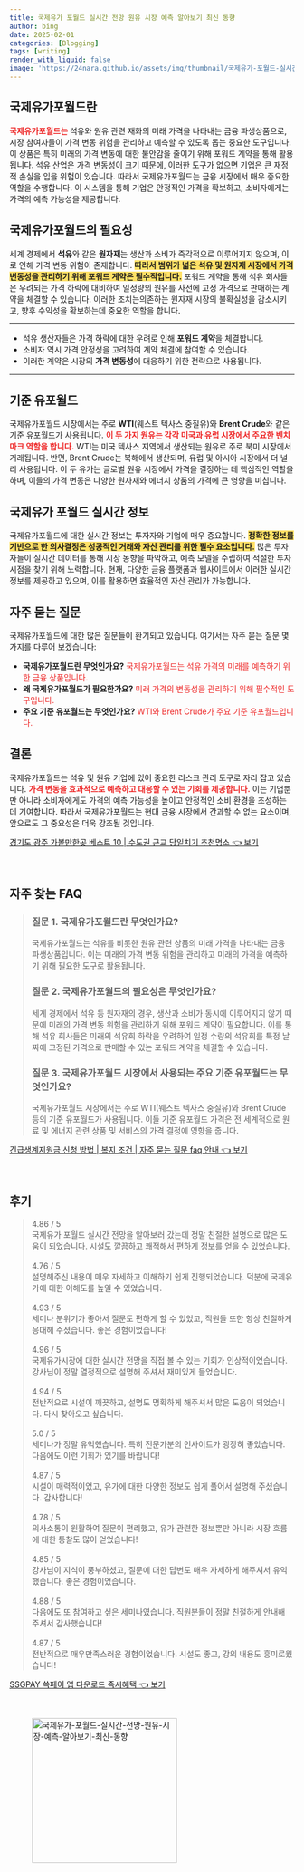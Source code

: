 ```yaml
---
title: 국제유가 포월드 실시간 전망 원유 시장 예측 알아보기 최신 동향
author: bing
date: 2025-02-01
categories: [Blogging]
tags: [writing]
render_with_liquid: false
image: 'https://24nara.github.io/assets/img/thumbnail/국제유가-포월드-실시간-전망-원유-시장-예측-알아보기-최신-동향.webp'
---
```



<h2 id='국제유가포월드란'>국제유가포월드란</h2>

<p><b><span style="color: #ee2323;">국제유가포월드는</span></b> 석유와 원유 관련 재화의 미래 가격을 나타내는 금융 파생상품으로, 시장 참여자들이 가격 변동 위험을 관리하고 예측할 수 있도록 돕는 중요한 도구입니다. 이 상품은 특히 미래의 가격 변동에 대한 불안감을 줄이기 위해 포워드 계약을 통해 활용됩니다. 석유 산업은 가격 변동성이 크기 때문에, 이러한 도구가 없으면 기업은 큰 재정적 손실을 입을 위험이 있습니다. 따라서 국제유가포월드는 금융 시장에서 매우 중요한 역할을 수행합니다. 이 시스템을 통해 기업은 안정적인 가격을 확보하고, 소비자에게는 가격의 예측 가능성을 제공합니다.</p>

<h2 id='국제유가포월드의 필요성'>국제유가포월드의 필요성</h2>

<p>세계 경제에서 <b>석유</b>와 같은 <b>원자재</b>는 생산과 소비가 즉각적으로 이루어지지 않으며, 이로 인해 가격 변동 위험이 존재합니다. <b><span style="background-color: #ffe066;">따라서 범위가 넓은 석유 및 원자재 시장에서 가격 변동성을 관리하기 위해 포워드 계약은 필수적입니다.</span></b> 포워드 계약을 통해 석유 회사들은 우려되는 가격 하락에 대비하여 일정량의 원유를 사전에 고정 가격으로 판매하는 계약을 체결할 수 있습니다. 이러한 조치는의존하는 원자재 시장의 불확실성을 감소시키고, 향후 수익성을 확보하는데 중요한 역할을 합니다.</p>

<hr />

<ul>
    <li>석유 생산자들은 가격 하락에 대한 우려로 인해 <b>포워드 계약</b>을 체결합니다.</li>
    <li>소비자 역시 가격 안정성을 고려하여 계약 체결에 참여할 수 있습니다.</li>
    <li>이러한 계약은 시장의 <b>가격 변동성</b>에 대응하기 위한 전략으로 사용됩니다.</li>
</ul>

<hr />

<h2 id='기준유포월드'>기준 유포월드</h2>

<p>국제유가포월드 시장에서는 주로 <b>WTI</b>(웨스트 텍사스 중질유)와 <b>Brent Crude</b>와 같은 기준 유포월드가 사용됩니다. <b><span style="color: #ee2323;">이 두 가지 원유는 각각 미국과 유럽 시장에서 주요한 벤치마크 역할을 합니다.</span></b> WTI는 미국 텍사스 지역에서 생산되는 원유로 주로 북미 시장에서 거래됩니다. 반면, Brent Crude는 북해에서 생산되며, 유럽 및 아시아 시장에서 더 널리 사용됩니다. 이 두 유가는 글로벌 원유 시장에서 가격을 결정하는 데 핵심적인 역할을 하며, 이들의 가격 변동은 다양한 원자재와 에너지 상품의 가격에 큰 영향을 미칩니다.</p>

<h2 id='실시간 정보'>국제유가 포월드 실시간 정보</h2>

<p>국제유가포월드에 대한 실시간 정보는 투자자와 기업에 매우 중요합니다. <b><span style="background-color: #ffe066;">정확한 정보를 기반으로 한 의사결정은 성공적인 거래와 자산 관리를 위한 필수 요소입니다.</span></b> 많은 투자자들이 실시간 데이터를 통해 시장 동향을 파악하고, 예측 모델을 수립하여 적절한 투자 시점을 찾기 위해 노력합니다. 현재, 다양한 금융 플랫폼과 웹사이트에서 이러한 실시간 정보를 제공하고 있으며, 이를 활용하면 효율적인 자산 관리가 가능합니다.</p>

<h2 id='자주 묻는 질문'>자주 묻는 질문</h2>

<p>국제유가포월드에 대한 많은 질문들이 환기되고 있습니다. 여기서는 자주 묻는 질문 몇 가지를 다루어 보겠습니다:</p>

<ul>
    <li><b>국제유가포월드란 무엇인가요?</b> <span style="color: #ee2323;">국제유가포월드는 석유 가격의 미래를 예측하기 위한 금융 상품입니다.</span></li>
    <li><b>왜 국제유가포월드가 필요한가요?</b> <span style="color: #ee2323;">미래 가격의 변동성을 관리하기 위해 필수적인 도구입니다.</span></li>
    <li><b>주요 기준 유포월드는 무엇인가요?</b> <span style="color: #ee2323;">WTI와 Brent Crude가 주요 기준 유포월드입니다.</span></li>
</ul>

<h2 id='결론'>결론</h2>

<p>국제유가포월드는 석유 및 원유 기업에 있어 중요한 리스크 관리 도구로 자리 잡고 있습니다. <b><span style="color: #ee2323;">가격 변동을 효과적으로 예측하고 대응할 수 있는 기회를 제공합니다.</span></b> 이는 기업뿐만 아니라 소비자에게도 가격의 예측 가능성을 높이고 안정적인 소비 환경을 조성하는 데 기여합니다. 따라서 국제유가포월드는 현대 금융 시장에서 간과할 수 없는 요소이며, 앞으로도 그 중요성은 더욱 강조될 것입니다.</p>


<p><a class="click-button" title="경기도 광주 가볼만한곳 베스트 10 | 수도권 근교 당일치기 추천명소" href="https://24nara.github.io/posts/%EA%B2%BD%EA%B8%B0%EB%8F%84-%EA%B4%91%EC%A3%BC-%EA%B0%80%EB%B3%BC%EB%A7%8C%ED%95%9C%EA%B3%B3-%EB%B2%A0%EC%8A%A4%ED%8A%B8-10-%EC%88%98%EB%8F%84%EA%B6%8C-%EA%B7%BC%EA%B5%90-%EB%8B%B9%EC%9D%BC%EC%B9%98%EA%B8%B0-%EC%B6%94%EC%B2%9C%EB%AA%85%EC%86%8C/" rel="dofollow">경기도 광주 가볼만한곳 베스트 10 | 수도권 근교 당일치기 추천명소 👈 보기</a></p><br>
<h2 id='자주_찾는_FAQ'>자주 찾는 FAQ</h2>
<div itemscope="" itemtype="https://schema.org/FAQPage"> 
<blockquote> 
<div itemscope="" itemprop="mainEntity" itemtype="https://schema.org/Question"> 
<h3 itemprop="name">질문 1. 국제유가포월드란 무엇인가요?</h3> 
<div itemscope="" itemprop="acceptedAnswer" itemtype="https://schema.org/Answer"> 
<span itemprop="text"> 
<p>국제유가포월드는 석유를 비롯한 원유 관련 상품의 미래 가격을 나타내는 금융 파생상품입니다. 이는 미래의 가격 변동 위험을 관리하고 미래의 가격을 예측하기 위해 필요한 도구로 활용됩니다.</p> 
</span> 
</div> 
</div> 

<div itemscope="" itemprop="mainEntity" itemtype="https://schema.org/Question"> 
<h3 itemprop="name">질문 2. 국제유가포월드의 필요성은 무엇인가요?</h3> 
<div itemscope="" itemprop="acceptedAnswer" itemtype="https://schema.org/Answer"> 
<span itemprop="text"> 
<p>세계 경제에서 석유 등 원자재의 경우, 생산과 소비가 동시에 이루어지지 않기 때문에 미래의 가격 변동 위험을 관리하기 위해 포워드 계약이 필요합니다. 이를 통해 석유 회사들은 미래의 석유회 하락을 우려하여 일정 수량의 석유회를 특정 날짜에 고정된 가격으로 판매할 수 있는 포워드 계약을 체결할 수 있습니다.</p> 
</span> 
</div> 
</div> 

<div itemscope="" itemprop="mainEntity" itemtype="https://schema.org/Question"> 
<h3 itemprop="name">질문 3. 국제유가포월드 시장에서 사용되는 주요 기준 유포월드는 무엇인가요?</h3> 
<div itemscope="" itemprop="acceptedAnswer" itemtype="https://schema.org/Answer"> 
<span itemprop="text"> 
<p>국제유가포월드 시장에서는 주로 WTI(웨스트 텍사스 중질유)와 Brent Crude 등의 기준 유포월드가 사용됩니다. 이들 기준 유포월드 가격은 전 세계적으로 원료 및 에너지 관련 상품 및 서비스의 가격 결정에 영향을 줍니다.</p> 
</span> 
</div> 
</div> 
</blockquote> 
</div>
<p><a class="click-button" title="긴급생계지원금 신청 방법 | 복지 조건 | 자주 묻는 질문 faq 안내" href="https://24nara.github.io/posts/%EA%B8%B4%EA%B8%89%EC%83%9D%EA%B3%84%EC%A7%80%EC%9B%90%EA%B8%88-%EC%8B%A0%EC%B2%AD-%EB%B0%A9%EB%B2%95-%EB%B3%B5%EC%A7%80-%EC%A1%B0%EA%B1%B4-%EC%9E%90%EC%A3%BC-%EB%AC%BB%EB%8A%94-%EC%A7%88%EB%AC%B8-faq-%EC%95%88%EB%82%B4/" rel="dofollow">긴급생계지원금 신청 방법 | 복지 조건 | 자주 묻는 질문 faq 안내 👈 보기</a></p><br>
<h2 id='후기'>후기</h2>
<div itemscope itemtype="https://schema.org/Product">
  <blockquote>
  <div itemprop="review" itemscope itemtype="https://schema.org/Review">
      <div itemprop="reviewRating" itemscope itemtype="https://schema.org/Rating"> <span itemprop="ratingValue">4.86</span> / <span itemprop="bestRating">5</span> </div>
      <span itemprop="reviewBody">국제유가 포월드 실시간 전망을 알아보러 갔는데 정말 친절한 설명으로 많은 도움이 되었습니다. 시설도 깔끔하고 쾌적해서 편하게 정보를 얻을 수 있었습니다.</span>
  </div>
  <br>
  <div itemprop="review" itemscope itemtype="https://schema.org/Review">
      <div itemprop="reviewRating" itemscope itemtype="https://schema.org/Rating"> <span itemprop="ratingValue">4.76</span> / <span itemprop="bestRating">5</span> </div>
      <span itemprop="reviewBody">설명해주신 내용이 매우 자세하고 이해하기 쉽게 진행되었습니다. 덕분에 국제유가에 대한 이해도를 높일 수 있었습니다.</span>
  </div>
  <br>
  <div itemprop="review" itemscope itemtype="https://schema.org/Review">
      <div itemprop="reviewRating" itemscope itemtype="https://schema.org/Rating"> <span itemprop="ratingValue">4.93</span> / <span itemprop="bestRating">5</span> </div>
      <span itemprop="reviewBody">세미나 분위기가 좋아서 질문도 편하게 할 수 있었고, 직원들 또한 항상 친절하게 응대해 주셨습니다. 좋은 경험이었습니다!</span>
  </div>
  <br>
  <div itemprop="review" itemscope itemtype="https://schema.org/Review">
      <div itemprop="reviewRating" itemscope itemtype="https://schema.org/Rating"> <span itemprop="ratingValue">4.96</span> / <span itemprop="bestRating">5</span> </div>
      <span itemprop="reviewBody">국제유가시장에 대한 실시간 전망을 직접 볼 수 있는 기회가 인상적이었습니다. 강사님이 정말 열정적으로 설명해 주셔서 재미있게 들었습니다.</span>
  </div>
  <br>
  <div itemprop="review" itemscope itemtype="https://schema.org/Review">
      <div itemprop="reviewRating" itemscope itemtype="https://schema.org/Rating"> <span itemprop="ratingValue">4.94</span> / <span itemprop="bestRating">5</span> </div>
      <span itemprop="reviewBody">전반적으로 시설이 깨끗하고, 설명도 명확하게 해주셔서 많은 도움이 되었습니다. 다시 찾아오고 싶습니다.</span>
  </div>
  <br>
  <div itemprop="review" itemscope itemtype="https://schema.org/Review">
      <div itemprop="reviewRating" itemscope itemtype="https://schema.org/Rating"> <span itemprop="ratingValue">5.0</span> / <span itemprop="bestRating">5</span> </div>
      <span itemprop="reviewBody">세미나가 정말 유익했습니다. 특히 전문가분의 인사이트가 굉장히 좋았습니다. 다음에도 이런 기회가 있기를 바랍니다!</span>
  </div>
  <br>
  <div itemprop="review" itemscope itemtype="https://schema.org/Review">
      <div itemprop="reviewRating" itemscope itemtype="https://schema.org/Rating"> <span itemprop="ratingValue">4.87</span> / <span itemprop="bestRating">5</span> </div>
      <span itemprop="reviewBody">시설이 매력적이었고, 유가에 대한 다양한 정보도 쉽게 풀어서 설명해 주셨습니다. 감사합니다!</span>
  </div>
  <br>
  <div itemprop="review" itemscope itemtype="https://schema.org/Review">
      <div itemprop="reviewRating" itemscope itemtype="https://schema.org/Rating"> <span itemprop="ratingValue">4.78</span> / <span itemprop="bestRating">5</span> </div>
      <span itemprop="reviewBody">의사소통이 원활하여 질문이 편리했고, 유가 관련한 정보뿐만 아니라 시장 흐름에 대한 통찰도 많이 얻었습니다!</span>
  </div>
  <br>
  <div itemprop="review" itemscope itemtype="https://schema.org/Review">
      <div itemprop="reviewRating" itemscope itemtype="https://schema.org/Rating"> <span itemprop="ratingValue">4.85</span> / <span itemprop="bestRating">5</span> </div>
      <span itemprop="reviewBody">강사님이 지식이 풍부하셨고, 질문에 대한 답변도 매우 자세하게 해주셔서 유익했습니다. 좋은 경험이었습니다.</span>
  </div>
  <br>
  <div itemprop="review" itemscope itemtype="https://schema.org/Review">
      <div itemprop="reviewRating" itemscope itemtype="https://schema.org/Rating"> <span itemprop="ratingValue">4.88</span> / <span itemprop="bestRating">5</span> </div>
      <span itemprop="reviewBody">다음에도 또 참여하고 싶은 세미나였습니다. 직원분들이 정말 친절하게 안내해 주셔서 감사했습니다!</span>
  </div>
  <br>
  <div itemprop="review" itemscope itemtype="https://schema.org/Review">
      <div itemprop="reviewRating" itemscope itemtype="https://schema.org/Rating"> <span itemprop="ratingValue">4.87</span> / <span itemprop="bestRating">5</span> </div>
      <span itemprop="reviewBody">전반적으로 매우만족스러운 경험이었습니다. 시설도 좋고, 강의 내용도 흥미로웠습니다!</span>
  </div>
  </blockquote>
</div>
<p><a class="click-button" title="SSGPAY 쓱페이 앱 다운로드 즉시혜택" href="https://24nara.github.io/posts/SSGPAY-%EC%93%B1%ED%8E%98%EC%9D%B4-%EC%95%B1-%EB%8B%A4%EC%9A%B4%EB%A1%9C%EB%93%9C-%EC%A6%89%EC%8B%9C%ED%98%9C%ED%83%9D/" rel="dofollow">SSGPAY 쓱페이 앱 다운로드 즉시혜택 👈 보기</a></p><br>
<figure class="image"><img src="https://24nara.github.io/assets/img/thumbnail/국제유가-포월드-실시간-전망-원유-시장-예측-알아보기-최신-동향.webp" alt="국제유가-포월드-실시간-전망-원유-시장-예측-알아보기-최신-동향" width="256" height="256"></figure>